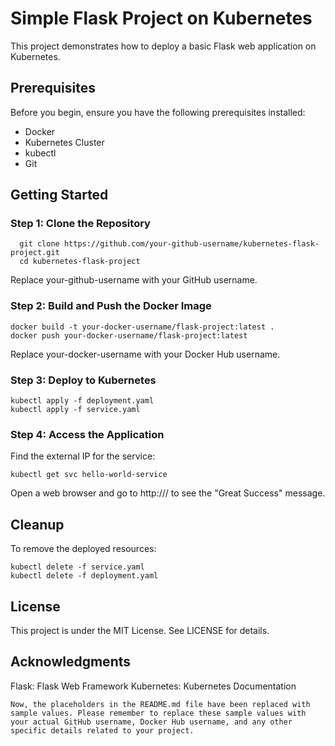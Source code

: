 # Simple Flask Project on Kubernetes

This project demonstrates how to deploy a basic Flask web application on Kubernetes.

## Prerequisites

Before you begin, ensure you have the following prerequisites installed:

- Docker
- Kubernetes Cluster
- kubectl
- Git

## Getting Started

### Step 1: Clone the Repository

```
  git clone https://github.com/your-github-username/kubernetes-flask-project.git
  cd kubernetes-flask-project
```
Replace your-github-username with your GitHub username.

### Step 2: Build and Push the Docker Image

```
docker build -t your-docker-username/flask-project:latest .
docker push your-docker-username/flask-project:latest
```
Replace your-docker-username with your Docker Hub username.

### Step 3: Deploy to Kubernetes
```
kubectl apply -f deployment.yaml
kubectl apply -f service.yaml
```
### Step 4: Access the Application
Find the external IP for the service:

```
kubectl get svc hello-world-service
```
Open a web browser and go to http://<external-ip>/ to see the "Great Success" message.

## Cleanup

To remove the deployed resources:

```
kubectl delete -f service.yaml
kubectl delete -f deployment.yaml
```

## License

This project is under the MIT License. See LICENSE for details.

## Acknowledgments

Flask: Flask Web Framework
Kubernetes: Kubernetes Documentation

```
Now, the placeholders in the README.md file have been replaced with sample values. Please remember to replace these sample values with your actual GitHub username, Docker Hub username, and any other specific details related to your project.
```


